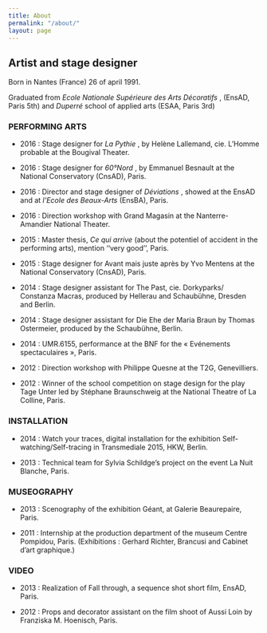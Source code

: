 ```yaml
---
title: About
permalink: "/about/"
layout: page
---
```


## Artist and stage designer

Born in Nantes (France) 26 of april 1991.

Graduated from _Ecole Nationale Supérieure des Arts Décoratifs_ , (EnsAD, Paris 5th) and _Duperré_ school of applied arts (ESAA, Paris 3rd)




### PERFORMING ARTS
* 2016 : Stage designer for _La Pythie_ , by Helène Lallemand, cie. L’Homme probable at the Bougival Theater.

* 2016 : Stage designer for _60°Nord_ , by Emmanuel Besnault at the National Conservatory (CnsAD), Paris.

* 2016 : Director and stage designer of _Déviations_ , showed at the EnsAD and at _l'Ecole des Beaux-Arts_  (EnsBA), Paris.

* 2016 : Direction workshop with Grand Magasin at the Nanterre-Amandier National Theater.

* 2015 : Master thesis, _Ce qui arrive_ (about the potentiel of accident in the performing arts), mention ‘‘very good’’, Paris.

* 2015 : Stage designer for Avant mais juste après by Yvo Mentens at the National Conservatory (CnsAD), Paris. 

* 2014 : Stage designer assistant for The Past, cie. Dorkyparks/ Constanza Macras, produced by Hellerau and Schaubühne, Dresden and Berlin.

* 2014 : Stage designer assistant for Die Ehe der Maria Braun by Thomas Ostermeier, produced by the Schaubühne, Berlin.

* 2014 : UMR.6155, performance at the BNF for the « Evénements spectaculaires », Paris.

* 2012 : Direction workshop with Philippe Quesne at the T2G, Genevilliers.

* 2012 : Winner of the school competition on stage design for the play Tage Unter led by Stéphane Braunschweig at the National Theatre of La Colline, Paris.




### INSTALLATION
* 2014 : Watch your traces, digital installation for the exhibition Self-watching/Self-tracing in Transmediale 2015, HKW, Berlin. 

* 2013 : Technical team for Sylvia Schildge’s project on the event La Nuit Blanche, Paris.




### MUSEOGRAPHY
* 2013 : Scenography of the exhibition Géant, at Galerie Beaurepaire, Paris.

* 2011 : Internship at the production department of the museum Centre Pompidou, Paris. (Exhibitions : Gerhard Richter, Brancusi and Cabinet d’art graphique.)




### VIDEO
* 2013 : Realization of Fall through, a sequence shot short film, EnsAD, Paris.

* 2012 : Props and decorator assistant on the film shoot of Aussi Loin by Franziska M. Hoenisch, Paris.
